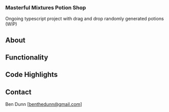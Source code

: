 ### Masterful Mixtures Potion Shop

Ongoing typescript project with drag and drop randomly generated potions (WIP)

## About

## Functionality

## Code Highlights

## Contact

Ben Dunn [benthedunn@gmail.com]
